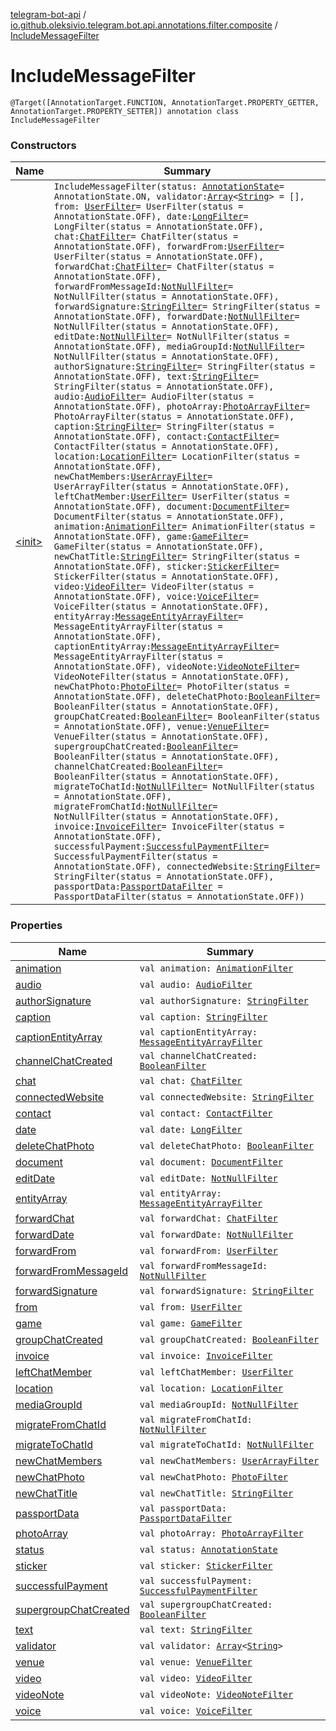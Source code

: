 [telegram-bot-api](../../index.md) / [io.github.oleksivio.telegram.bot.api.annotations.filter.composite](../index.md) / [IncludeMessageFilter](./index.md)

# IncludeMessageFilter

`@Target([AnnotationTarget.FUNCTION, AnnotationTarget.PROPERTY_GETTER, AnnotationTarget.PROPERTY_SETTER]) annotation class IncludeMessageFilter`

### Constructors

| Name | Summary |
|---|---|
| [&lt;init&gt;](-init-.md) | `IncludeMessageFilter(status: `[`AnnotationState`](../../io.github.oleksivio.telegram.bot.api.model.annotation/-annotation-state/index.md)` = AnnotationState.ON, validator: `[`Array`](https://kotlinlang.org/api/latest/jvm/stdlib/kotlin/-array/index.html)`<`[`String`](https://kotlinlang.org/api/latest/jvm/stdlib/kotlin/-string/index.html)`> = [], from: `[`UserFilter`](../-user-filter/index.md)` = UserFilter(status = AnnotationState.OFF), date: `[`LongFilter`](../../io.github.oleksivio.telegram.bot.api.annotations.filter.primitive/-long-filter/index.md)` = LongFilter(status = AnnotationState.OFF), chat: `[`ChatFilter`](../-chat-filter/index.md)` = ChatFilter(status = AnnotationState.OFF), forwardFrom: `[`UserFilter`](../-user-filter/index.md)` = UserFilter(status = AnnotationState.OFF), forwardChat: `[`ChatFilter`](../-chat-filter/index.md)` = ChatFilter(status = AnnotationState.OFF), forwardFromMessageId: `[`NotNullFilter`](../../io.github.oleksivio.telegram.bot.api.annotations.filter.primitive/-not-null-filter/index.md)` = NotNullFilter(status = AnnotationState.OFF), forwardSignature: `[`StringFilter`](../../io.github.oleksivio.telegram.bot.api.annotations.filter.primitive/-string-filter/index.md)` = StringFilter(status = AnnotationState.OFF), forwardDate: `[`NotNullFilter`](../../io.github.oleksivio.telegram.bot.api.annotations.filter.primitive/-not-null-filter/index.md)` = NotNullFilter(status = AnnotationState.OFF), editDate: `[`NotNullFilter`](../../io.github.oleksivio.telegram.bot.api.annotations.filter.primitive/-not-null-filter/index.md)` = NotNullFilter(status = AnnotationState.OFF), mediaGroupId: `[`NotNullFilter`](../../io.github.oleksivio.telegram.bot.api.annotations.filter.primitive/-not-null-filter/index.md)` = NotNullFilter(status = AnnotationState.OFF), authorSignature: `[`StringFilter`](../../io.github.oleksivio.telegram.bot.api.annotations.filter.primitive/-string-filter/index.md)` = StringFilter(status = AnnotationState.OFF), text: `[`StringFilter`](../../io.github.oleksivio.telegram.bot.api.annotations.filter.primitive/-string-filter/index.md)` = StringFilter(status = AnnotationState.OFF), audio: `[`AudioFilter`](../-audio-filter/index.md)` = AudioFilter(status = AnnotationState.OFF), photoArray: `[`PhotoArrayFilter`](../-photo-array-filter/index.md)` = PhotoArrayFilter(status = AnnotationState.OFF), caption: `[`StringFilter`](../../io.github.oleksivio.telegram.bot.api.annotations.filter.primitive/-string-filter/index.md)` = StringFilter(status = AnnotationState.OFF), contact: `[`ContactFilter`](../-contact-filter/index.md)` = ContactFilter(status = AnnotationState.OFF), location: `[`LocationFilter`](../-location-filter/index.md)` = LocationFilter(status = AnnotationState.OFF), newChatMembers: `[`UserArrayFilter`](../-user-array-filter/index.md)` = UserArrayFilter(status = AnnotationState.OFF), leftChatMember: `[`UserFilter`](../-user-filter/index.md)` = UserFilter(status = AnnotationState.OFF), document: `[`DocumentFilter`](../-document-filter/index.md)` = DocumentFilter(status = AnnotationState.OFF), animation: `[`AnimationFilter`](../-animation-filter/index.md)` = AnimationFilter(status = AnnotationState.OFF), game: `[`GameFilter`](../-game-filter/index.md)` = GameFilter(status = AnnotationState.OFF), newChatTitle: `[`StringFilter`](../../io.github.oleksivio.telegram.bot.api.annotations.filter.primitive/-string-filter/index.md)` = StringFilter(status = AnnotationState.OFF), sticker: `[`StickerFilter`](../-sticker-filter/index.md)` = StickerFilter(status = AnnotationState.OFF), video: `[`VideoFilter`](../-video-filter/index.md)` = VideoFilter(status = AnnotationState.OFF), voice: `[`VoiceFilter`](../-voice-filter/index.md)` = VoiceFilter(status = AnnotationState.OFF), entityArray: `[`MessageEntityArrayFilter`](../-message-entity-array-filter/index.md)` = MessageEntityArrayFilter(status = AnnotationState.OFF), captionEntityArray: `[`MessageEntityArrayFilter`](../-message-entity-array-filter/index.md)` = MessageEntityArrayFilter(status = AnnotationState.OFF), videoNote: `[`VideoNoteFilter`](../-video-note-filter/index.md)` = VideoNoteFilter(status = AnnotationState.OFF), newChatPhoto: `[`PhotoFilter`](../-photo-filter/index.md)` = PhotoFilter(status = AnnotationState.OFF), deleteChatPhoto: `[`BooleanFilter`](../../io.github.oleksivio.telegram.bot.api.annotations.filter.primitive/-boolean-filter/index.md)` = BooleanFilter(status = AnnotationState.OFF), groupChatCreated: `[`BooleanFilter`](../../io.github.oleksivio.telegram.bot.api.annotations.filter.primitive/-boolean-filter/index.md)` = BooleanFilter(status = AnnotationState.OFF), venue: `[`VenueFilter`](../-venue-filter/index.md)` = VenueFilter(status = AnnotationState.OFF), supergroupChatCreated: `[`BooleanFilter`](../../io.github.oleksivio.telegram.bot.api.annotations.filter.primitive/-boolean-filter/index.md)` = BooleanFilter(status = AnnotationState.OFF), channelChatCreated: `[`BooleanFilter`](../../io.github.oleksivio.telegram.bot.api.annotations.filter.primitive/-boolean-filter/index.md)` = BooleanFilter(status = AnnotationState.OFF), migrateToChatId: `[`NotNullFilter`](../../io.github.oleksivio.telegram.bot.api.annotations.filter.primitive/-not-null-filter/index.md)` = NotNullFilter(status = AnnotationState.OFF), migrateFromChatId: `[`NotNullFilter`](../../io.github.oleksivio.telegram.bot.api.annotations.filter.primitive/-not-null-filter/index.md)` = NotNullFilter(status = AnnotationState.OFF), invoice: `[`InvoiceFilter`](../-invoice-filter/index.md)` = InvoiceFilter(status = AnnotationState.OFF), successfulPayment: `[`SuccessfulPaymentFilter`](../-successful-payment-filter/index.md)` = SuccessfulPaymentFilter(status = AnnotationState.OFF), connectedWebsite: `[`StringFilter`](../../io.github.oleksivio.telegram.bot.api.annotations.filter.primitive/-string-filter/index.md)` = StringFilter(status = AnnotationState.OFF), passportData: `[`PassportDataFilter`](../-passport-data-filter/index.md)` = PassportDataFilter(status = AnnotationState.OFF))` |

### Properties

| Name | Summary |
|---|---|
| [animation](animation.md) | `val animation: `[`AnimationFilter`](../-animation-filter/index.md) |
| [audio](audio.md) | `val audio: `[`AudioFilter`](../-audio-filter/index.md) |
| [authorSignature](author-signature.md) | `val authorSignature: `[`StringFilter`](../../io.github.oleksivio.telegram.bot.api.annotations.filter.primitive/-string-filter/index.md) |
| [caption](caption.md) | `val caption: `[`StringFilter`](../../io.github.oleksivio.telegram.bot.api.annotations.filter.primitive/-string-filter/index.md) |
| [captionEntityArray](caption-entity-array.md) | `val captionEntityArray: `[`MessageEntityArrayFilter`](../-message-entity-array-filter/index.md) |
| [channelChatCreated](channel-chat-created.md) | `val channelChatCreated: `[`BooleanFilter`](../../io.github.oleksivio.telegram.bot.api.annotations.filter.primitive/-boolean-filter/index.md) |
| [chat](chat.md) | `val chat: `[`ChatFilter`](../-chat-filter/index.md) |
| [connectedWebsite](connected-website.md) | `val connectedWebsite: `[`StringFilter`](../../io.github.oleksivio.telegram.bot.api.annotations.filter.primitive/-string-filter/index.md) |
| [contact](contact.md) | `val contact: `[`ContactFilter`](../-contact-filter/index.md) |
| [date](date.md) | `val date: `[`LongFilter`](../../io.github.oleksivio.telegram.bot.api.annotations.filter.primitive/-long-filter/index.md) |
| [deleteChatPhoto](delete-chat-photo.md) | `val deleteChatPhoto: `[`BooleanFilter`](../../io.github.oleksivio.telegram.bot.api.annotations.filter.primitive/-boolean-filter/index.md) |
| [document](document.md) | `val document: `[`DocumentFilter`](../-document-filter/index.md) |
| [editDate](edit-date.md) | `val editDate: `[`NotNullFilter`](../../io.github.oleksivio.telegram.bot.api.annotations.filter.primitive/-not-null-filter/index.md) |
| [entityArray](entity-array.md) | `val entityArray: `[`MessageEntityArrayFilter`](../-message-entity-array-filter/index.md) |
| [forwardChat](forward-chat.md) | `val forwardChat: `[`ChatFilter`](../-chat-filter/index.md) |
| [forwardDate](forward-date.md) | `val forwardDate: `[`NotNullFilter`](../../io.github.oleksivio.telegram.bot.api.annotations.filter.primitive/-not-null-filter/index.md) |
| [forwardFrom](forward-from.md) | `val forwardFrom: `[`UserFilter`](../-user-filter/index.md) |
| [forwardFromMessageId](forward-from-message-id.md) | `val forwardFromMessageId: `[`NotNullFilter`](../../io.github.oleksivio.telegram.bot.api.annotations.filter.primitive/-not-null-filter/index.md) |
| [forwardSignature](forward-signature.md) | `val forwardSignature: `[`StringFilter`](../../io.github.oleksivio.telegram.bot.api.annotations.filter.primitive/-string-filter/index.md) |
| [from](from.md) | `val from: `[`UserFilter`](../-user-filter/index.md) |
| [game](game.md) | `val game: `[`GameFilter`](../-game-filter/index.md) |
| [groupChatCreated](group-chat-created.md) | `val groupChatCreated: `[`BooleanFilter`](../../io.github.oleksivio.telegram.bot.api.annotations.filter.primitive/-boolean-filter/index.md) |
| [invoice](invoice.md) | `val invoice: `[`InvoiceFilter`](../-invoice-filter/index.md) |
| [leftChatMember](left-chat-member.md) | `val leftChatMember: `[`UserFilter`](../-user-filter/index.md) |
| [location](location.md) | `val location: `[`LocationFilter`](../-location-filter/index.md) |
| [mediaGroupId](media-group-id.md) | `val mediaGroupId: `[`NotNullFilter`](../../io.github.oleksivio.telegram.bot.api.annotations.filter.primitive/-not-null-filter/index.md) |
| [migrateFromChatId](migrate-from-chat-id.md) | `val migrateFromChatId: `[`NotNullFilter`](../../io.github.oleksivio.telegram.bot.api.annotations.filter.primitive/-not-null-filter/index.md) |
| [migrateToChatId](migrate-to-chat-id.md) | `val migrateToChatId: `[`NotNullFilter`](../../io.github.oleksivio.telegram.bot.api.annotations.filter.primitive/-not-null-filter/index.md) |
| [newChatMembers](new-chat-members.md) | `val newChatMembers: `[`UserArrayFilter`](../-user-array-filter/index.md) |
| [newChatPhoto](new-chat-photo.md) | `val newChatPhoto: `[`PhotoFilter`](../-photo-filter/index.md) |
| [newChatTitle](new-chat-title.md) | `val newChatTitle: `[`StringFilter`](../../io.github.oleksivio.telegram.bot.api.annotations.filter.primitive/-string-filter/index.md) |
| [passportData](passport-data.md) | `val passportData: `[`PassportDataFilter`](../-passport-data-filter/index.md) |
| [photoArray](photo-array.md) | `val photoArray: `[`PhotoArrayFilter`](../-photo-array-filter/index.md) |
| [status](status.md) | `val status: `[`AnnotationState`](../../io.github.oleksivio.telegram.bot.api.model.annotation/-annotation-state/index.md) |
| [sticker](sticker.md) | `val sticker: `[`StickerFilter`](../-sticker-filter/index.md) |
| [successfulPayment](successful-payment.md) | `val successfulPayment: `[`SuccessfulPaymentFilter`](../-successful-payment-filter/index.md) |
| [supergroupChatCreated](supergroup-chat-created.md) | `val supergroupChatCreated: `[`BooleanFilter`](../../io.github.oleksivio.telegram.bot.api.annotations.filter.primitive/-boolean-filter/index.md) |
| [text](text.md) | `val text: `[`StringFilter`](../../io.github.oleksivio.telegram.bot.api.annotations.filter.primitive/-string-filter/index.md) |
| [validator](validator.md) | `val validator: `[`Array`](https://kotlinlang.org/api/latest/jvm/stdlib/kotlin/-array/index.html)`<`[`String`](https://kotlinlang.org/api/latest/jvm/stdlib/kotlin/-string/index.html)`>` |
| [venue](venue.md) | `val venue: `[`VenueFilter`](../-venue-filter/index.md) |
| [video](video.md) | `val video: `[`VideoFilter`](../-video-filter/index.md) |
| [videoNote](video-note.md) | `val videoNote: `[`VideoNoteFilter`](../-video-note-filter/index.md) |
| [voice](voice.md) | `val voice: `[`VoiceFilter`](../-voice-filter/index.md) |
